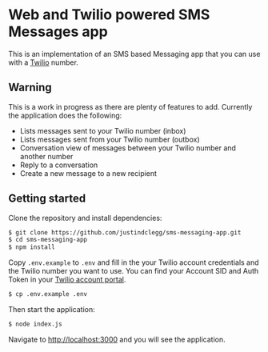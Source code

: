 # Web and Twilio powered SMS Messages app

This is an implementation of an SMS based Messaging app that you can use with a [Twilio](https://twilio.com) number.

## Warning

This is a work in progress as there are plenty of features to add. Currently the application does the following:

* Lists messages sent to your Twilio number (inbox)
* Lists messages sent from your Twilio number (outbox)
* Conversation view of messages between your Twilio number and another number
* Reply to a conversation
* Create a new message to a new recipient

## Getting started

Clone the repository and install dependencies:

```bash
$ git clone https://github.com/justindclegg/sms-messaging-app.git
$ cd sms-messaging-app
$ npm install
```

Copy `.env.example` to `.env` and fill in the your Twilio account credentials and the Twilio number you want to use. You can find your Account SID and Auth Token in your [Twilio account portal](https://www.twilio.com/user/account).

```bash
$ cp .env.example .env
```

Then start the application:

```bash
$ node index.js
```

Navigate to [http://localhost:3000](http://localhost:3000) and you will see the application.
